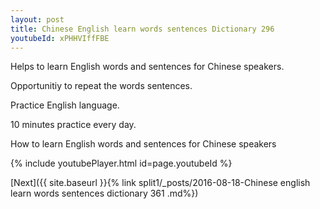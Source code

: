 ```yaml
---
layout: post
title: Chinese English learn words sentences Dictionary 296 
youtubeId: xPHHVIffFBE
---
```

 
 
Helps to learn English words and sentences for Chinese speakers.

Opportunitiy to repeat the words sentences. 

Practice English language. 
 
10 minutes practice every day. 
 
How to learn English words and sentences for Chinese speakers 
 
{% include youtubePlayer.html id=page.youtubeId %}
 
 
[Next]({{ site.baseurl }}{% link  split1/_posts/2016-08-18-Chinese english learn words sentences dictionary 361 .md%})
 
